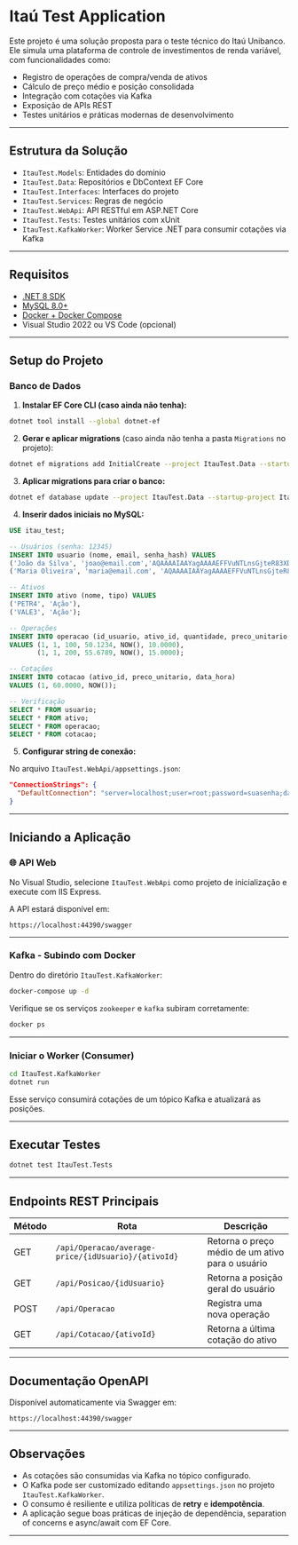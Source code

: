 # Itaú Test Application

Este projeto é uma solução proposta para o teste técnico do Itaú Unibanco. Ele simula uma plataforma de controle de investimentos de renda variável, com funcionalidades como:

- Registro de operações de compra/venda de ativos  
- Cálculo de preço médio e posição consolidada  
- Integração com cotações via Kafka  
- Exposição de APIs REST  
- Testes unitários e práticas modernas de desenvolvimento

---

## Estrutura da Solução

- `ItauTest.Models`: Entidades do domínio  
- `ItauTest.Data`: Repositórios e DbContext EF Core  
- `ItauTest.Interfaces`: Interfaces do projeto  
- `ItauTest.Services`: Regras de negócio  
- `ItauTest.WebApi`: API RESTful em ASP.NET Core  
- `ItauTest.Tests`: Testes unitários com xUnit  
- `ItauTest.KafkaWorker`: Worker Service .NET para consumir cotações via Kafka

---

## Requisitos

- [.NET 8 SDK](https://dotnet.microsoft.com/en-us/download)
- [MySQL 8.0+](https://dev.mysql.com/downloads/)
- [Docker + Docker Compose](https://www.docker.com/)
- Visual Studio 2022 ou VS Code (opcional)

---

## Setup do Projeto

### Banco de Dados

1. **Instalar EF Core CLI (caso ainda não tenha):**

```bash
dotnet tool install --global dotnet-ef
```

2. **Gerar e aplicar migrations** (caso ainda não tenha a pasta `Migrations` no projeto):

```bash
dotnet ef migrations add InitialCreate --project ItauTest.Data --startup-project ItauTest.WebApi
```

3. **Aplicar migrations para criar o banco:**

```bash
dotnet ef database update --project ItauTest.Data --startup-project ItauTest.WebApi
```

4. **Inserir dados iniciais no MySQL:**

```sql
USE itau_test;

-- Usuários (senha: 12345)
INSERT INTO usuario (nome, email, senha_hash) VALUES
('João da Silva', 'joao@email.com','AQAAAAIAAYagAAAAEFFVuNTLnsGjteR83XDEWqVWeJ9Xu6u9IgQa9ehOxIJNJPm7isY1oMvRHJerqOVc7w=='),
('Maria Oliveira', 'maria@email.com', 'AQAAAAIAAYagAAAAEFFVuNTLnsGjteR83XDEWqVWeJ9Xu6u9IgQa9ehOxIJNJPm7isY1oMvRHJerqOVc7w==');

-- Ativos
INSERT INTO ativo (nome, tipo) VALUES
('PETR4', 'Ação'),
('VALE3', 'Ação');

-- Operações
INSERT INTO operacao (id_usuario, ativo_id, quantidade, preco_unitario, data_hora, corretagem)
VALUES (1, 1, 100, 50.1234, NOW(), 10.0000),
       (1, 1, 200, 55.6789, NOW(), 15.0000);

-- Cotações
INSERT INTO cotacao (ativo_id, preco_unitario, data_hora)
VALUES (1, 60.0000, NOW());

-- Verificação
SELECT * FROM usuario;
SELECT * FROM ativo;
SELECT * FROM operacao;
SELECT * FROM cotacao;
```

5. **Configurar string de conexão:**

No arquivo `ItauTest.WebApi/appsettings.json`:

```json
"ConnectionStrings": {
  "DefaultConnection": "server=localhost;user=root;password=suasenha;database=itau_test;"
}
```

---

## Iniciando a Aplicação

### 🌐 API Web

No Visual Studio, selecione `ItauTest.WebApi` como projeto de inicialização e execute com IIS Express.

A API estará disponível em:

```
https://localhost:44390/swagger
```

---

### Kafka - Subindo com Docker

Dentro do diretório `ItauTest.KafkaWorker`:

```bash
docker-compose up -d
```

Verifique se os serviços `zookeeper` e `kafka` subiram corretamente:

```bash
docker ps
```

---

### Iniciar o Worker (Consumer)

```bash
cd ItauTest.KafkaWorker
dotnet run
```

Esse serviço consumirá cotações de um tópico Kafka e atualizará as posições.

---

## Executar Testes

```bash
dotnet test ItauTest.Tests
```

---

## Endpoints REST Principais

| Método | Rota                                                               | Descrição                                         |
|--------|--------------------------------------------------------------------|--------------------------------------------------|
| GET    | `/api/Operacao/average-price/{idUsuario}/{ativoId}`               | Retorna o preço médio de um ativo para o usuário |
| GET    | `/api/Posicao/{idUsuario}`                                        | Retorna a posição geral do usuário               |
| POST   | `/api/Operacao`                                                   | Registra uma nova operação                       |
| GET    | `/api/Cotacao/{ativoId}`                                          | Retorna a última cotação do ativo                |

---

## Documentação OpenAPI

Disponível automaticamente via Swagger em:

```
https://localhost:44390/swagger
```

---

## Observações

- As cotações são consumidas via Kafka no tópico configurado.
- O Kafka pode ser customizado editando `appsettings.json` no projeto `ItauTest.KafkaWorker`.
- O consumo é resiliente e utiliza políticas de **retry** e **idempotência**.
- A aplicação segue boas práticas de injeção de dependência, separation of concerns e async/await com EF Core.

---
